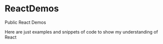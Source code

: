 # ReactDemos
Public React Demos

Here are just examples and snippets of code to show my understanding of React
